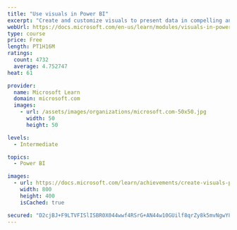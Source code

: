 ```yaml
---
title: "Use visuals in Power BI"
excerpt: "Create and customize visuals to present data in compelling and insightful ways."
webUrl: https://docs.microsoft.com/en-us/learn/modules/visuals-in-power-bi/
type: course
price: Free
length: PT1H16M
ratings:
  count: 4732
  average: 4.752747
heat: 61

provider:
  name: Microsoft Learn
  domain: microsoft.com
  images:
    - url: /assets/images/organizations/microsoft.com-50x50.jpg
      width: 50
      height: 50

levels:
  - Intermediate

topics:
  - Power BI

images:
  - url: https://docs.microsoft.com/learn/achievements/create-visuals-power-bi-desktop-social.png
    width: 800
    height: 400
    isCached: true

secured: "D2cjBJ+F9LTVFISlISBR0X044wwf4RSrG+AN44w10GUilf8qrZy8k5mvNgwY8twkRrJvlhpwiOfTfPJRnPHAvdrkSdLmfiehMY1g3YipZj1vkE8ihYC1LHLEQBlLBr4geO8g1MnD11t44pfMQ+mx3oeBOpIeJwl+dzBvptBWa914J2w8S6kmSExeVKKEG+aAam2WzMyJK0po0vDy+GI6z5MON68QKxejs0oCroH1i6qJvrqlMVTMA8Y5P+lxpFt8R1q6cZFAQOKrcmSPwv3WugxdP9jCYfnwfIF8RwAsfy3U2aXEbYmyy+2i5Luw2vAg3eG7TtonDlncnqG4rr18xO4PDvkeyMxrThhKuk10m3+aR94At4ygHmQZi8r8Q+NH8LzIg6XCr0Npn11tlJ4CfPmg3kk140YCzVbJd7Q1DFw=;K/bpn5GgE2eRrZRCHWoMHQ=="
---
```


